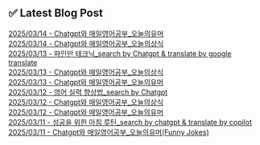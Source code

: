 
## ✅ Latest Blog Post
 
[2025/03/14 - Chatgpt와 매일영어공부_오늘의유머](https://3hongstore.tistory.com/97) <br/>
[2025/03/14 - Chatgpt와 매일영어공부_오늘의상식](https://3hongstore.tistory.com/96) <br/>
[2025/03/13 - 파인만 테크닉_search by Chatgpt &amp; translate by google translate](https://3hongstore.tistory.com/95) <br/>
[2025/03/13 - Chatgpt와 매일영어공부_오늘의상식](https://3hongstore.tistory.com/94) <br/>
[2025/03/13 - Chatgpt와 매일영어공부_오늘의유머](https://3hongstore.tistory.com/93) <br/>
[2025/03/12 - 영어 실력 향상법_search by Chatgpt](https://3hongstore.tistory.com/92) <br/>
[2025/03/12 - Chatgpt와 매일영어공부_오늘의상식](https://3hongstore.tistory.com/91) <br/>
[2025/03/12 - Chatgpt와 매일영어공부_오늘의유머](https://3hongstore.tistory.com/90) <br/>
[2025/03/11 - 성공을 위한 아침 루틴_search by chatgpt &amp; translate by copilot](https://3hongstore.tistory.com/89) <br/>
[2025/03/11 - Chatgpt와 매일영어공부_오늘의유머(Funny Jokes)](https://3hongstore.tistory.com/88) <br/>
